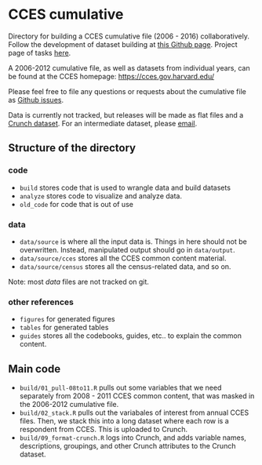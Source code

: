 CCES cumulative
================

Directory for building a CCES cumulative file (2006 - 2016) collaboratively. Follow the development of dataset building at [this Github page](https://github.com/kuriwaki/cces_cumulative). Project page of tasks [here](https://github.com/kuriwaki/cces_cumulative/projects/1).

A 2006-2012 cumulative file, as well as datasets from individual years, can be found at the CCES homepage: <https://cces.gov.harvard.edu/>

Please feel free to file any questions or requests about the cumulative file as [Github issues](https://github.com/kuriwaki/cces_cumulative/issues).

Data is currently not tracked, but releases will be made as flat files and a [Crunch dataset](crunch.io). For an intermediate dataset, please [email](mailto:kuriwaki@g.harvard.edu).

Structure of the directory
--------------------------

### code

-   `build` stores code that is used to wrangle data and build datasets
-   `analyze` stores code to visualize and analyze data.
-   `old_code` for code that is out of use

### data

-   `data/source` is where all the input data is. Things in here should not be overwritten. Instead, manipulated output should go in `data/output`.
-   `data/source/cces` stores all the CCES common content material.
-   `data/source/census` stores all the census-related data, and so on.

Note: most *data* files are not tracked on git.

### other references

-   `figures` for generated figures
-   `tables` for generated tables
-   `guides` stores all the codebooks, guides, etc.. to explain the common content.

Main code
---------

-   `build/01_pull-08to11.R` pulls out some variables that we need separately from 2008 - 2011 CCES common content, that was masked in the 2006-2012 cumulative file.
-   `build/02_stack.R` pulls out the variabales of interest from annual CCES files. Then, we stack this into a long dataset where each row is a respondent from CCES. This is uploaded to Crunch.
-   `build/09_format-crunch.R` logs into Crunch, and adds variable names, descriptions, groupings, and other Crunch attributes to the Crunch dataset.
